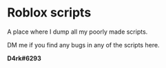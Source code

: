 # Roblox scripts
A place where I dump all my poorly made scripts.

DM me if you find any bugs in any of the scripts here. 

**D4rk#6293**
